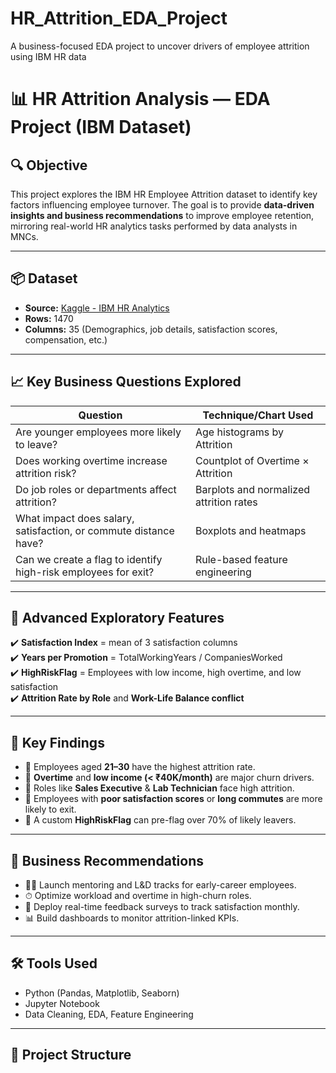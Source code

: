 # HR_Attrition_EDA_Project
A business-focused EDA project to uncover drivers of employee attrition using IBM HR data
# 📊 HR Attrition Analysis — EDA Project (IBM Dataset)

## 🔍 Objective
This project explores the IBM HR Employee Attrition dataset to identify key factors influencing employee turnover. The goal is to provide **data-driven insights and business recommendations** to improve employee retention, mirroring real-world HR analytics tasks performed by data analysts in MNCs.

---

## 📦 Dataset
- **Source:** [Kaggle - IBM HR Analytics](https://www.kaggle.com/datasets/pavansubhasht/ibm-hr-analytics-attrition-dataset)
- **Rows:** 1470  
- **Columns:** 35 (Demographics, job details, satisfaction scores, compensation, etc.)

---

## 📈 Key Business Questions Explored

| Question                                                                 | Technique/Chart Used                     |
|--------------------------------------------------------------------------|------------------------------------------|
| Are younger employees more likely to leave?                             | Age histograms by Attrition              |
| Does working overtime increase attrition risk?                          | Countplot of Overtime × Attrition        |
| Do job roles or departments affect attrition?                           | Barplots and normalized attrition rates  |
| What impact does salary, satisfaction, or commute distance have?        | Boxplots and heatmaps                    |
| Can we create a flag to identify high-risk employees for exit?          | Rule-based feature engineering           |

---

## 🔬 Advanced Exploratory Features

✔️ **Satisfaction Index** = mean of 3 satisfaction columns  
✔️ **Years per Promotion** = TotalWorkingYears / CompaniesWorked  
✔️ **HighRiskFlag** = Employees with low income, high overtime, and low satisfaction  
✔️ **Attrition Rate by Role** and **Work-Life Balance conflict**

---

## 🧠 Key Findings

- 🔹 Employees aged **21–30** have the highest attrition rate.
- 🔹 **Overtime** and **low income (< ₹40K/month)** are major churn drivers.
- 🔹 Roles like **Sales Executive** & **Lab Technician** face high attrition.
- 🔹 Employees with **poor satisfaction scores** or **long commutes** are more likely to exit.
- 🔹 A custom **HighRiskFlag** can pre-flag over 70% of likely leavers.

---

## 📌 Business Recommendations

- 🧑‍🎓 Launch mentoring and L&D tracks for early-career employees.
- ⏱ Optimize workload and overtime in high-churn roles.
- 💬 Deploy real-time feedback surveys to track satisfaction monthly.
- 📊 Build dashboards to monitor attrition-linked KPIs.

---

## 🛠 Tools Used
- Python (Pandas, Matplotlib, Seaborn)
- Jupyter Notebook
- Data Cleaning, EDA, Feature Engineering

---

## 📁 Project Structure
